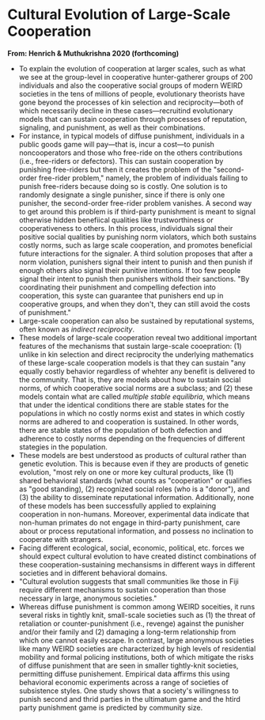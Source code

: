 # Cultural Evolution of Large-Scale Cooperation
**From: Henrich & Muthukrishna 2020 (forthcoming)** 

- To explain the evolution of cooperation at larger scales, such as what we see at the group-level in cooperative hunter-gatherer groups of 200 individuals and also the cooperative social groups of modern WEIRD societies in the tens of millions of people, evolutionary theorists have gone beyond the processes of kin selection and reciprocity—both of which necessarily decline in these cases—recruitind evolutionary models that can sustain cooperation through processes of reputation, signaling, and punishment, as well as their combinations. 
- For instance, in typical models of diffuse punishment, individuals in a public goods game will pay—that is, incur a cost—to punish noncooperators and those who free-ride on the others contributions (i.e., free-riders or defectors). This can sustain cooperation by punishing free-riders but then it creates the problem of the "second-order free-rider problem," namely, the problem of individuals failing to punish free-riders because doing so is costly. One solution is to randomly designate a single punisher, since if there is only one punisher, the second-order free-rider problem vanishes. A second way to get around this problem is if third-party punishment is meant to signal otherwise hidden benefiical qualities like trustworthiness or cooperativeness to others. In this process, individuals signal their positive social qualities by punishing norm violators, which both sustains costly norms, such as large scale cooperation, and promotes beneficial future interactions for the signaler. A third solution proposes that after a norm violation, punishers signal their intent to punish and then punish if enough others also signal their punitive intentions. If too few people signal their intent to punish then punishers withold their sanctions. "By  coordinating their punishment and compelling defection into cooperation, this syste can guarantee that punishers end up in cooperative groups, and when they don't, they can still avoid the costs of punishment." 
- Large-scale cooperation can also be sustained by reputational systems, often known as _indirect reciprocity_.
- These models of large-scale cooperation reveal two additional important features of the mechanisms that sustain large-scale cooepration: (1) unlike in kin selection and direct reciprocity the underlying mathematics of these large-scale cooperation models is that they can sustain "any equally costly behavior regardless of whehter any benefit is delivered to the community. That is, they are models about how to sustain social norms, of which cooperative social norms are a subclass; and (2) these models contain what are called _multiple stable equilibria_, which means that under the identical conditions there are stable states for the populations in which no costly norms exist and states in which costly norms are adhered to and cooperation is sustained. In other words, there are stable states of the population of both defection and adherence to costly norms depending on the frequencies of different stategies in the population. 
- These models are best understood as products of cultural rather than genetic evolution. This is because even if they are products of genetic evolution, "most rely on one or more key cultural products, like (1) shared behavioral standards (what counts as "cooperation" or qualifies as "good standing), (2) recognized social roles (who is a "donor"), and (3) the ability to disseminate reputational information. Additionally, none of these models has been successfully applied to explaining cooperation in non-humans. Moreover, experimental data indicate that non-human primates do not engage in third-party punishment, care about or process reputational information, and possess no inclination to cooperate with strangers. 
- Facing different ecological, social, economic, political, etc. forces we should expect cultural evolution to have created distinct combinations of these cooperation-sustaining mechansisms in different ways in different societies and in different behavioral domains. 
- "Cultural evolution suggests that small communities lke those in Fiji require different mechanisms to sustain cooperation than those necessary in large, anonymous societies."
- Whereas diffuse punishment is common among WEIRD soceities, it runs several risks in tightly knit, small-scale societies such as (1) the threat of retaliation or counter-punishment (i.e., revenge) against the punisher and/or their family and (2) damaging a long-term relationship from which one cannot easily escape. In contrast, large anonymous societies like many WEIRD societies are characterized by high levels of residential mobility and formal policing institutions, both of which mitigate the risks of diffuse punishment that are seen in smaller tightly-knit societies, permitting diffuse punishement. Empirical data affirms this using behavioral economic experiments across a range of societies of subsistence styles. One study shows that a society's willingness to punish second and thrid parties in the ultimatum game and the htird party punishment game is predicted by community size. 
